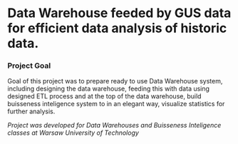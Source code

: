 # Data Warehouse feeded by GUS data for efficient data analysis of historic data. 

### Project Goal
Goal of this project was to prepare ready to use Data Warehouse system, including designing the data warehouse, feeding this with data using designed ETL process and at the top of the data warehouse, build buisseness inteligence system to in an elegant way, visualize statistics for further analysis.

*Project was developed for Data Warehouses and Buisseness Inteligence classes at Warsaw University of Technology*
